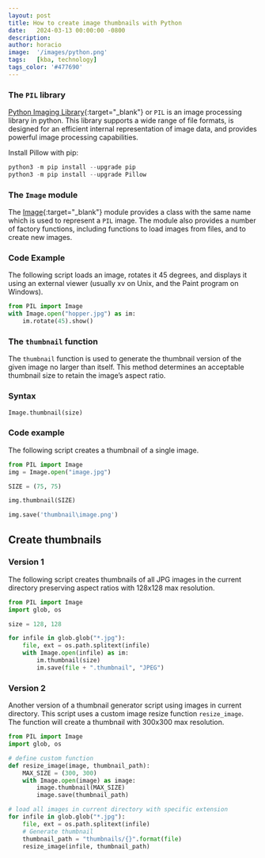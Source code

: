 ```yaml
---
layout: post
title: How to create image thumbnails with Python
date:   2024-03-13 00:00:00 -0800
description:
author: horacio 
image:  '/images/python.png'
tags:   [kba, technology]
tags_color: '#477690'
---
```


### The `PIL` library

[Python Imaging Library](https://pillow.readthedocs.io/en/latest/index.html){:target="_blank"} or `PIL` is an image processing library in python. This library supports a wide range of file formats, is designed for an efficient internal representation of image data, and provides powerful image processing capabilities.

Install Pillow with pip:

```python
python3 -m pip install --upgrade pip
python3 -m pip install --upgrade Pillow
```

### The `Image` module

The [Image](https://pillow.readthedocs.io/en/latest/reference/Image.html){:target="_blank"} module provides a class with the same name which is used to represent a `PIL` image. The module also provides a number of factory functions, including functions to load images from files, and to create new images.

### Code Example

The following script loads an image, rotates it 45 degrees, and displays it using an external viewer (usually xv on Unix, and the Paint program on Windows).

```python
from PIL import Image
with Image.open("hopper.jpg") as im:
    im.rotate(45).show()
```

### The `thumbnail` function

The `thumbnail` function is used to generate the thumbnail version of the given image no larger than itself. This method determines an acceptable thumbnail size to retain the image’s aspect ratio. 

### Syntax

```python 
Image.thumbnail(size)
```

### Code example

The following script creates a thumbnail of a single image.

```python
from PIL import Image
img = Image.open("image.jpg")

SIZE = (75, 75)

img.thumbnail(SIZE)

img.save('thumbnail\image.png')
```

## Create thumbnails

### Version 1

The following script creates thumbnails of all JPG images in the current directory preserving aspect ratios with 128x128 max resolution.

```python
from PIL import Image
import glob, os

size = 128, 128

for infile in glob.glob("*.jpg"):
    file, ext = os.path.splitext(infile)
    with Image.open(infile) as im:
        im.thumbnail(size)
        im.save(file + ".thumbnail", "JPEG")
```

### Version 2

Another version of a thumbnail generator script using images in current directory. This script uses a custom image resize function `resize_image`. The function will create a thumbnail with 300x300 max resolution.

```python
from PIL import Image
import glob, os

# define custom function
def resize_image(image, thumbnail_path):
    MAX_SIZE = (300, 300)
    with Image.open(image) as image:
        image.thumbnail(MAX_SIZE)
        image.save(thumbnail_path)

# load all images in current directory with specific extension 
for infile in glob.glob("*.jpg"):
    file, ext = os.path.splitext(infile)
    # Generate thumbnail
    thumbnail_path = "thumbnails/{}".format(file)
    resize_image(infile, thumbnail_path)
```
